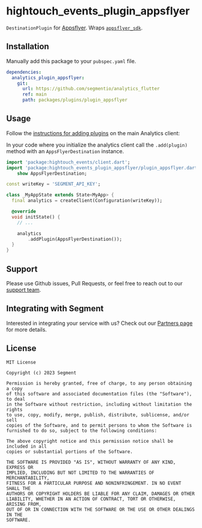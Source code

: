 # hightouch_events_plugin_appsflyer

`DestinationPlugin` for [Appsflyer](https://www.appsflyer.com/). Wraps [`appsflyer_sdk`](https://pub.dev/packages/appsflyer_sdk).

## Installation

Manually add this package to your `pubspec.yaml` file.

```yaml
dependencies:
  analytics_plugin_appsflyer:
    git:
      url: https://github.com/segmentio/analytics_flutter
      ref: main
      path: packages/plugins/plugin_appsflyer
```

## Usage

Follow the [instructions for adding plugins](https://github.com/segmentio/analytics_flutter_#adding-plugins) on the main Analytics client:

In your code where you initialize the analytics client call the `.add(plugin)` method with an `AppsFlyerDestination` instance.

```dart
import 'package:hightouch_events/client.dart';
import 'package:hightouch_events_plugin_appsflyer/plugin_appsflyer.dart'
    show AppsFlyerDestination;

const writeKey = 'SEGMENT_API_KEY';

class _MyAppState extends State<MyApp> {
  final analytics = createClient(Configuration(writeKey));

  @override
  void initState() {
    // ...

    analytics
        .addPlugin(AppsFlyerDestination());
  }
}
```

## Support

Please use Github issues, Pull Requests, or feel free to reach out to our [support team](https://segment.com/help/).

## Integrating with Segment

Interested in integrating your service with us? Check out our [Partners page](https://segment.com/partners/) for more details.

## License

```
MIT License

Copyright (c) 2023 Segment

Permission is hereby granted, free of charge, to any person obtaining a copy
of this software and associated documentation files (the "Software"), to deal
in the Software without restriction, including without limitation the rights
to use, copy, modify, merge, publish, distribute, sublicense, and/or sell
copies of the Software, and to permit persons to whom the Software is
furnished to do so, subject to the following conditions:

The above copyright notice and this permission notice shall be included in all
copies or substantial portions of the Software.

THE SOFTWARE IS PROVIDED "AS IS", WITHOUT WARRANTY OF ANY KIND, EXPRESS OR
IMPLIED, INCLUDING BUT NOT LIMITED TO THE WARRANTIES OF MERCHANTABILITY,
FITNESS FOR A PARTICULAR PURPOSE AND NONINFRINGEMENT. IN NO EVENT SHALL THE
AUTHORS OR COPYRIGHT HOLDERS BE LIABLE FOR ANY CLAIM, DAMAGES OR OTHER
LIABILITY, WHETHER IN AN ACTION OF CONTRACT, TORT OR OTHERWISE, ARISING FROM,
OUT OF OR IN CONNECTION WITH THE SOFTWARE OR THE USE OR OTHER DEALINGS IN THE
SOFTWARE.
```
